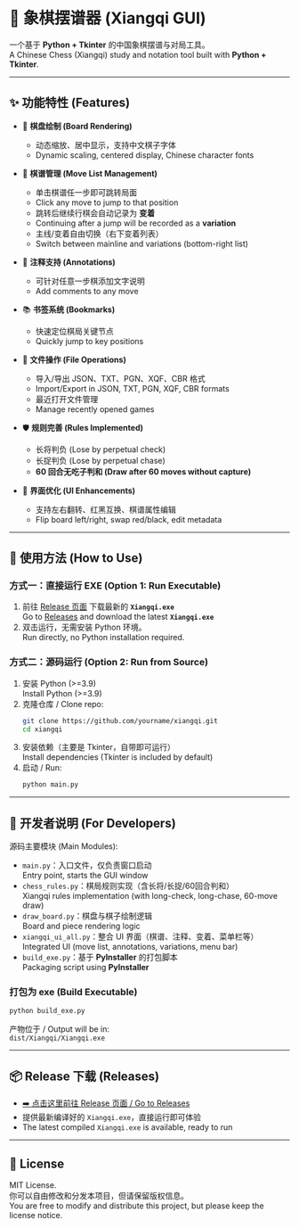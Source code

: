 # 🏯 象棋摆谱器 (Xiangqi GUI)

一个基于 **Python + Tkinter** 的中国象棋摆谱与对局工具。  
A Chinese Chess (Xiangqi) study and notation tool built with **Python + Tkinter**.  

---

## ✨ 功能特性 (Features)
- 📌 **棋盘绘制 (Board Rendering)**  
  - 动态缩放、居中显示，支持中文棋子字体  
  - Dynamic scaling, centered display, Chinese character fonts  

- 📝 **棋谱管理 (Move List Management)**  
  - 单击棋谱任一步即可跳转局面  
  - Click any move to jump to that position  
  - 跳转后继续行棋会自动记录为 **变着**  
  - Continuing after a jump will be recorded as a **variation**  
  - 主线/变着自由切换（右下变着列表）  
  - Switch between mainline and variations (bottom-right list)  

- 💬 **注释支持 (Annotations)**  
  - 可针对任意一步棋添加文字说明  
  - Add comments to any move  

- 📚 **书签系统 (Bookmarks)**  
  - 快速定位棋局关键节点  
  - Quickly jump to key positions  

- 💾 **文件操作 (File Operations)**  
  - 导入/导出 JSON、TXT、PGN、XQF、CBR 格式  
  - Import/Export in JSON, TXT, PGN, XQF, CBR formats  
  - 最近打开文件管理  
  - Manage recently opened games  

- 🛡 **规则完善 (Rules Implemented)**  
  - 长将判负 (Lose by perpetual check)  
  - 长捉判负 (Lose by perpetual chase)  
  - **60 回合无吃子判和 (Draw after 60 moves without capture)**  

- 🎨 **界面优化 (UI Enhancements)**  
  - 支持左右翻转、红黑互换、棋谱属性编辑  
  - Flip board left/right, swap red/black, edit metadata  

---

## 🚀 使用方法 (How to Use)

### 方式一：直接运行 EXE (Option 1: Run Executable)
1. 前往 [Release 页面](../../releases) 下载最新的 **`Xiangqi.exe`**  
   Go to [Releases](../../releases) and download the latest **`Xiangqi.exe`**  
2. 双击运行，无需安装 Python 环境。  
   Run directly, no Python installation required.  

### 方式二：源码运行 (Option 2: Run from Source)
1. 安装 Python (>=3.9)  
   Install Python (>=3.9)  
2. 克隆仓库 / Clone repo:  
   ```bash
   git clone https://github.com/yourname/xiangqi.git
   cd xiangqi
   ```
3. 安装依赖（主要是 Tkinter，自带即可运行）  
   Install dependencies (Tkinter is included by default)  
4. 启动 / Run:  
   ```bash
   python main.py
   ```

---

## 🔧 开发者说明 (For Developers)
源码主要模块 (Main Modules):  
- `main.py`：入口文件，仅负责窗口启动  
  Entry point, starts the GUI window  
- `chess_rules.py`：棋局规则实现（含长将/长捉/60回合判和）  
  Xiangqi rules implementation (with long-check, long-chase, 60-move draw)  
- `draw_board.py`：棋盘与棋子绘制逻辑  
  Board and piece rendering logic  
- `xiangqi_ui_all.py`：整合 UI 界面（棋谱、注释、变着、菜单栏等）  
  Integrated UI (move list, annotations, variations, menu bar)  
- `build_exe.py`：基于 **PyInstaller** 的打包脚本  
  Packaging script using **PyInstaller**  

### 打包为 exe (Build Executable)
```bash
python build_exe.py
```
产物位于 / Output will be in:  
`dist/Xiangqi/Xiangqi.exe`

---

## 📦 Release 下载 (Releases)
- [➡️ 点击这里前往 Release 页面 / Go to Releases](../../releases)  
- 提供最新编译好的 `Xiangqi.exe`，直接运行即可体验  
- The latest compiled `Xiangqi.exe` is available, ready to run  

---

## 📜 License
MIT License.  
你可以自由修改和分发本项目，但请保留版权信息。  
You are free to modify and distribute this project, but please keep the license notice.  
